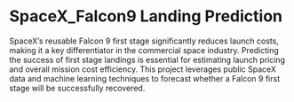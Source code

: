 # SpaceX_Falcon9 Landing Prediction
SpaceX’s reusable Falcon 9 first stage significantly reduces launch costs, making it a key differentiator in the commercial space industry. Predicting the success of first stage landings is essential for estimating launch pricing and overall mission cost efficiency. This project leverages public SpaceX data and machine learning techniques to forecast whether a Falcon 9 first stage will be successfully recovered.
